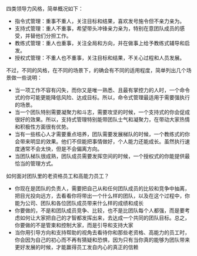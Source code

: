 四类领导力风格，简单概况如下：
- 指令式管理：重事不重人，关注目标和结果，喜欢发号施令但不亲力亲为。
- 支持式管理：重人不重事，希望带头冲锋亲力亲为，特别在意团队成员的感受，并替他们分担工作。
- 教练式管理：重人也重事，关注全局和方向，并在做事上给予教练式辅导和启发。
- 授权式管理：不重人也不重事，关注目标和结果，不关心过程和人员发展。

不过，不同的风格，在不同的场景下，的确会有不同的适用程度，简单列出几个场景做一些说明：
- 当一项工作不容有闪失，而你又是唯一熟悉、且最有掌控力的人时，一个命令式的你可能更能降低风险、达成目标。所以，命令式管理最适用于需要强执行的场景。
- 当一个团队特别需要凝聚力和斗志，需要攻坚的时候，一个支持式的你会促成很好的效果。所以，支持式管理特别能带团队士气和凝聚力，在带动大家热情和积极性方面很有优势。
- 当有一些核心人才需要重点培养，团队需要发展梯队的时候，一个教练式的你会带来明显的效果。他们不但能把事情做好，个人能力还能成长。虽然执行速度通常不会太快，但是不会偏离方向。
- 当团队梯队很成熟，团队成员需要发挥空间的时候，一个授权式的你能提供最恰当的管理方式。



如何面对团队里的老资格员工和高能力员工？
- 你现在是团队的负责人，需要把自己从和任何团队成员的比较和竞争中抽离，把目光投向远方，去看看你将带出一个什么样的团队，以及在这个过程中，你能为公司、团队和各位团队成员带来什么样的成绩和成长
- 你要做的，不是和团队成员竞争、比较，也不是比团队每个人都强，而是要考虑如何让大家把自己的才智都发挥出来，去达成一个共同的团队目标。总之，你要做的不是管束和控制大家，而是引导和支持大家
- 当你用引导方向和支持帮助的视角去看待你和那些老资格、高能力的员工时，你会因为自己的初心而不再有猜疑和恐惧，因为只有当你真的能够为团队带来更好发展的时候，才能赢得员工发自内心的真正的信赖
